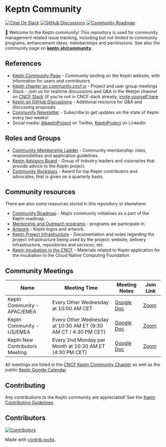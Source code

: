 # Keptn Community

[![Chat On Slack](https://img.shields.io/badge/Chat%20on-Slack-green?logo=slack)](https://keptn.sh/community/#slack)
[![GitHub Discussions](https://img.shields.io/github/discussions/keptn/keptn)](https://github.com/keptn/keptn/discussions)
[![Community Roadmap](https://img.shields.io/badge/Community-roadmap-yellow)](https://github.com/orgs/keptn/projects/1?card_filter_query=label%3Acommunity)

👋 Welcome to the Keptn community! 
This repository is used for community management related issue tracking,
including but not limited to community programs, enhancement ideas, memberships and permissions. 
See also the community page on [**keptn.sh/community**](https://lifecycle.keptn.sh/community/).

## References

* [Keptn Community Page](https://lifecycle.keptn.sh/community/) - Community landing on the Keptn website, with information for users and contributors
* [Keptn chapter on community.cncf.io](https://community.cncf.io/keptn-community/) - Project and user group meetings
* Slack - Join us for realtime discussions and Q&A in the #ketpn channel on [CNCF Slack](cloud-native.slack.com) (if you're not in CNCF slack already, [invite yourself here](https://communityinviter.com/apps/cloud-native/cncf)
* [Keptn on GitHub Discussions](https://github.com/keptn/lifecycle-toolkit/discussions) - Additional resource for Q&A and discussing proposals
* [Community Newsletter](https://keptn.sh/community/newsletter/) - Subscribe to get updates on the state of Keptn every two weeks!
* Social media: [@keptnProject](https://twitter.com/keptnProject) on Twitter, [KeptnProject](https://www.linkedin.com/company/keptnproject) on LinkedIn

## Roles and Groups

* [Community Membership Ladder](./community-membership.md) -
  Community membership: roles, responsibilities and application guidelines.
* [Keptn Advisory Board](./governance/advisory-board/) -
  Group of industry leaders and visionaries that provide advice to the Keptn project.
* [Community Rockstars](./community-rockstar/) -
  Award for top Keptn contributors and advocates,
that is given on a quarterly basis.

## Community resources

There are also some resources stored in this repository or elsewhere:

* [Community Roadmap](https://github.com/orgs/keptn/projects/10) - Major community initiatives
  as a part of the Keptn roadmap.
* [Mentorship and Outreach programs](./mentorship/) -
  programs we participate in. 
* [Artwork](./branding/) - Keptn logos and artwork.
* [Keptn Project Infrastructure](./project-infrastructure/) - 
  Documentation and notes regarding the project infrastructure being used by the project:
  website, delivery infrastructure, repositories and services, etc.
* [Keptn incubation in the CNCF](./governance/cncf-incubation/) - Materials related to Keptn application for the incubation in the Cloud Native Computing Foundation.

## Community Meetings

Name|Meeting Time|Meeting Notes|Join Link
----|------------|-------------|-----------
Keptn Community - APAC/EMEA |Every Other Wednesday at 10:00 AM CET|[Google Doc](https://docs.google.com/document/d/1y7a6uaN8fwFJ7IRnvtxSfgz-OGFq6u7bKN6F7NDxKPg/edit)|[Zoom](https://zoom.us/j/98318320875?pwd=QVZqR1BJc2ZUb1RzVWdpdWtZVGRwQT09)
Keptn Community - US/EMEA |Every Other Wednesday at 10:30 AM ET (9:30 AM CT / 4:30 PM CET) |[Google Doc](https://docs.google.com/document/d/1y7a6uaN8fwFJ7IRnvtxSfgz-OGFq6u7bKN6F7NDxKPg/edit)|[Zoom](https://zoom.us/j/91225371301?pwd=T2ZjRDN4Z215MHQwSWh2cXJKT3l0dz09)
Keptn New Contributors Meeting |Every 2nd Monday per Month at 10:30 AM ET (4:30 PM CET) |[Google Doc](https://docs.google.com/document/d/1rTwjhzoNiWRvNk7LdcADI50Kon9uTT8PtYPmYjiE_sQ) |[Zoom](https://zoom.us/j/94620164884?pwd=cndlRTY4RGRTcWRnQTlzTWtmYi9xQT09)

All meetings are listed in the [CNCF Keptn Community Chapter](https://community.cncf.io/keptn-community/) as well as the public [Keptn Google Calendar](https://calendar.google.com/calendar/u/0/r?cid=ZHluYXRyYWNlLmNvbV9hYmpyaDF1a2YxOGloNDc3dGIxZWthZzJhZ0Bncm91cC5jYWxlbmRhci5nb29nbGUuY29t)

## Contributing

Any contributions to the Keptn community are appreciated!
See the [Keptn Contributing Guidelines](https://lifecycle.keptn.sh/contribute/).

## Contributors

<a href="https://github.com/keptn/community/graphs/contributors">
  <img src="https://contrib.rocks/image?repo=keptn/community" alt="Contributors"/>
</a>

Made with [contrib.rocks](https://contrib.rocks).
